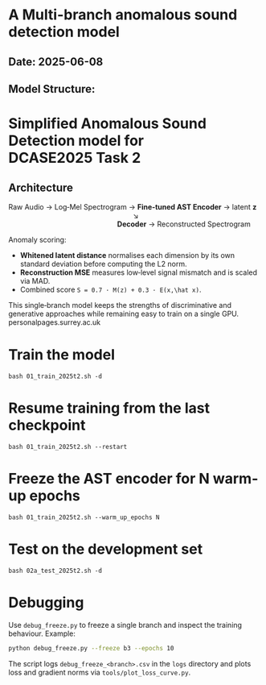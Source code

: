 # A Multi-branch anomalous sound detection model

## Date: 2025-06-08
## Model Structure:
Simplified Anomalous Sound Detection model for DCASE2025 Task 2
================================================================

Architecture
------------
Raw Audio → Log‑Mel Spectrogram → **Fine‑tuned AST Encoder** → latent **z**  
                                                               ↘            
                                                       **Decoder** → Reconstructed Spectrogram  

Anomaly scoring:
* **Whitened latent distance** normalises each dimension by its own standard deviation before computing the L2 norm.
* **Reconstruction MSE** measures low‑level signal mismatch and is scaled via MAD.
* Combined score `S = 0.7 · M(z) + 0.3 · E(x,\hat x)`.

This single‑branch model keeps the strengths of discriminative and generative
approaches while remaining easy to train on a single GPU.
personalpages.surrey.ac.uk

# Train the model
```bash 01_train_2025t2.sh -d```
# Resume training from the last checkpoint
```bash 01_train_2025t2.sh --restart```
# Freeze the AST encoder for N warm-up epochs
```bash 01_train_2025t2.sh --warm_up_epochs N```
# Test on the development set
```bash 02a_test_2025t2.sh -d```

# Debugging
Use `debug_freeze.py` to freeze a single branch and inspect the training behaviour. Example:

```bash
python debug_freeze.py --freeze b3 --epochs 10
```

The script logs `debug_freeze_<branch>.csv` in the `logs` directory and plots loss and gradient norms via `tools/plot_loss_curve.py`.
